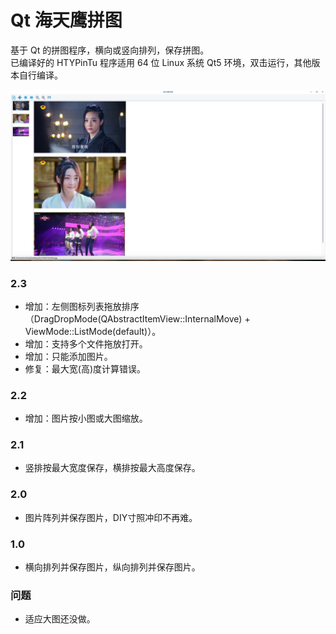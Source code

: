 # Qt 海天鹰拼图
基于 Qt 的拼图程序，横向或竖向排列，保存拼图。  
已编译好的 HTYPinTu 程序适用 64 位 Linux 系统 Qt5 环境，双击运行，其他版本自行编译。  

![alt](preview.png)  

### 2.3
* 增加：左侧图标列表拖放排序（DragDropMode(QAbstractItemView::InternalMove) + ViewMode::ListMode(default)）。
* 增加：支持多个文件拖放打开。
* 增加：只能添加图片。
* 修复：最大宽(高)度计算错误。
### 2.2
* 增加：图片按小图或大图缩放。
### 2.1
* 竖排按最大宽度保存，横排按最大高度保存。
### 2.0
* 图片阵列并保存图片，DIY寸照冲印不再难。  
### 1.0
* 横向排列并保存图片，纵向排列并保存图片。

### 问题
* 适应大图还没做。